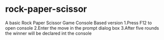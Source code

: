 # rock-paper-scissor
A basic Rock Paper Scissor Game
Console Based version
1.Press F12 to open console
2.Enter the move in the prompt dialog box
3.After five rounds the winner will be declared int the console
